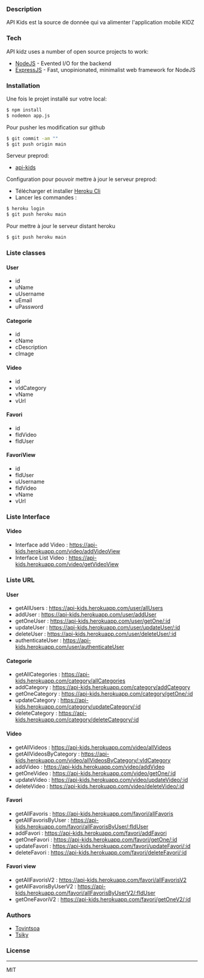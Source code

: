 
### Description

API Kids est la source de donnée qui va alimenter l'application mobile KIDZ

### Tech

API kidz uses a number of open source projects to work:
* [NodeJS](https://nodejs.org/en/) - Evented I/O for the backend
* [ExpressJS](https://expressjs.com) - Fast, unopinionated, minimalist web framework for NodeJS


### Installation
Une fois le projet installé sur votre local: 
```sh
$ npm install
$ nodemon app.js
```

Pour pusher les modification sur github

```sh
$ git commit -am ""
$ git push origin main
```
Serveur preprod: 
* [api-kids](https://api-kids.herokuapp.com/) 

Configuration pour pouvoir mettre à jour le serveur preprod: 
* Télécharger et installer [Heroku Cli](https://devcenter.heroku.com/articles/heroku-cli)
* Lancer les commandes : 
```sh
$ heroku login
$ git push heroku main
```
   
Pour mettre à jour le serveur distant heroku

```sh
$ git push heroku main
```

### Liste classes


<h4>User</h4>

* id
* uName
* uUsername
* uEmail
* uPassword

<h4>Categorie</h4>

* id
* cName
* cDescription
* cImage

<h4>Video</h4>

* id
* vIdCategory
* vName
* vUrl

<h4>Favori</h4>

* id
* fIdVideo
* fIdUser 

<h4>FavoriView</h4>

* id
* fIdUser
* uUsername
* fIdVideo
* vName
* vUrl

### Liste Interface

<h4>Video</h4>

* Interface add Video : https://api-kids.herokuapp.com/video/addVideoView
* Interface List Video : https://api-kids.herokuapp.com/video/getVideoView


### Liste URL

<h4>User</h4>

* getAllUsers : https://api-kids.herokuapp.com/user/allUsers
* addUser : https://api-kids.herokuapp.com/user/addUser
* getOneUser :  https://api-kids.herokuapp.com/user/getOne/:id
* updateUser :  https://api-kids.herokuapp.com/user/updateUser/:id
* deleteUser :  https://api-kids.herokuapp.com/user/deleteUser/:id
* authenticateUser : https://api-kids.herokuapp.com/user/authenticateUser

<h4>Categorie</h4>

* getAllCategories : https://api-kids.herokuapp.com/category/allCategories
* addCategory : https://api-kids.herokuapp.com/category/addCategory
* getOneCategory : https://api-kids.herokuapp.com/category/getOne/:id
* updateCategory :  https://api-kids.herokuapp.com/category/updateCategory/:id
* deleteCategory : https://api-kids.herokuapp.com/category/deleteCategory/:id

<h4>Video</h4>

* getAllVideos : https://api-kids.herokuapp.com/video/allVideos
* getAllVideosByCategory : https://api-kids.herokuapp.com/video/allVideosByCategory/:vIdCategory
* addVideo : https://api-kids.herokuapp.com/video/addVideo
* getOneVideo : https://api-kids.herokuapp.com/video/getOne/:id
* updateVideo :  https://api-kids.herokuapp.com/video/updateVideo/:id
* deleteVideo : https://api-kids.herokuapp.com/video/deleteVideo/:id

<h4>Favori</h4>

* getAllFavoris : https://api-kids.herokuapp.com/favori/allFavoris
* getAllFavorisByUser : https://api-kids.herokuapp.com/favori/allFavorisByUser/:fIdUser
* addFavori : https://api-kids.herokuapp.com/favori/addFavori
* getOneFavori : https://api-kids.herokuapp.com/favori/getOne/:id
* updateFavori :  https://api-kids.herokuapp.com/favori/updateFavori/:id
* deleteFavori : https://api-kids.herokuapp.com/favori/deleteFavori/:id

<h4> Favori view </h4>

* getAllFavorisV2 : https://api-kids.herokuapp.com/favori/allFavorisV2
* getAllFavorisByUserV2 : https://api-kids.herokuapp.com/favori/allFavorisByUserV2/:fIdUser
* getOneFavoriV2 : https://api-kids.herokuapp.com/favori/getOneV2/:id

### Authors

* [Tovintsoa](https://github.com/Tovintsoa)
* [Tsiky](https://github.com/TsikyNavalona)

### License
----

MIT
